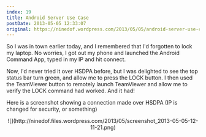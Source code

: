 ```yaml
---
index: 19
title: Android Server Use Case
postDate: 2013-05-05 12:33:07
original: https://ninedof.wordpress.com/2013/05/05/android-server-use-case/
---
```


So I was in town earlier today, and I remembered that I'd forgotten to lock my laptop. No worries, I got out my phone and launched the Android Command App, typed in my IP and hit connect.

Now, I'd never tried it over HSDPA before, but I was delighted to see the top status bar turn green, and allow me to press the LOCK button. I then used the TeamViewer button to remotely launch TeamViewer and allow me to verify the LOCK command had worked. And it had!

Here is a screenshot showing a connection made over HSDPA (IP is changed for security, or something)
<p style="text-align:center;">![](http://ninedof.files.wordpress.com/2013/05/screenshot_2013-05-05-12-11-21.png)</p>
